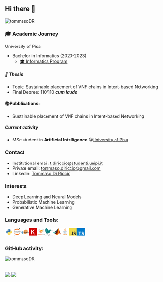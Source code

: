 ## Hi there 👋

<p align="left"> 
  <img src="https://komarev.com/ghpvc/?username=tommasoDR&label=Profile%20views&color=0e75b6&style=flat" alt="tommasoDR" /> 
</p>

### 🎓 Academic Journey

University of Pisa
- Bachelor in Informatics (2020-2023)
  - <a href='https://didattica.di.unipi.it/laurea-in-informatica/' target="_blank">🎓 Informatics Program</a>

 
##### 📜 Thesis
- Topic: Sustainable placement of VNF chains in Intent-based Networking
- Final Degree: 110/110 ___cum laude___

#### 📚Pubblications: 
- <a href='https://doi.org/10.1145/3603166.3632167' target="_blank"> Sustainable placement of VNF chains in Intent-based Networking </a>


##### Current activity
-  MSc student in <b>Artificial Intelligence</b> @<a href='https://didattica.di.unipi.it/en/master-programme-in-computer-science/curricula-2/curriculum-%c2%93artificial-intelligence%c2%94-2/' target="_blank">University of Pisa</a>.


### Contact
- Institutional email: <a href= "mailto:t.diriccio@studenti.unipi.it" target="_blank">t.diriccio@studenti.unipi.it</a>
- Private email: <a href= "mailto:tommaso.diriccio@gmail.com" target="_blank">tommaso.diriccio@gmail.com</a>
- Linkedin: <a href='https://www.linkedin.com/in/tommaso-di-riccio-407a50332/' target="_blank">Tommaso Di Riccio</a>

### Interests
- Deep Learning and Neural Models
- Probabilistic Machine Learning
- Generative Machine Learning


### Languages and Tools: 

<div>
<img width="26px" align="left" src="https://raw.githubusercontent.com/github/explore/80688e429a7d4ef2fca1e82350fe8e3517d3494d/topics/python/python.png">
<img align="left" alt="JuPyter" width="26px" src="https://raw.githubusercontent.com/github/explore/80688e429a7d4ef2fca1e82350fe8e3517d3494d/topics/jupyter-notebook/jupyter-notebook.png">
<img align="left" alt="Keras" width="26px" src="https://raw.githubusercontent.com/github/explore/cf9a84017e3cdd93aeb635d9b85379ba67d62031/topics/scikit-learn/scikit-learn.png">
<img align="left" alt="Keras" width="26px" src="https://raw.githubusercontent.com/github/explore/cf9a84017e3cdd93aeb635d9b85379ba67d62031/topics/keras/keras.png">
<img align="left" alt="Tensorflow" width="26px" src="https://raw.githubusercontent.com/github/explore/80688e429a7d4ef2fca1e82350fe8e3517d3494d/topics/tensorflow/tensorflow.png">
<img align="left" alt="" width="26px" src="https://raw.githubusercontent.com/github/explore/80688e429a7d4ef2fca1e82350fe8e3517d3494d/topics/latex/latex.png">
<img align="left" alt="" width="26px" src="https://raw.githubusercontent.com/github/explore/80688e429a7d4ef2fca1e82350fe8e3517d3494d/topics/matlab/matlab.png">
<img align="left" alt="JavaScript" width="26px" src="https://raw.githubusercontent.com/github/explore/80688e429a7d4ef2fca1e82350fe8e3517d3494d/topics/java/java.png" />
<img align="left" alt="JavaScript" width="26px" src="https://raw.githubusercontent.com/github/explore/80688e429a7d4ef2fca1e82350fe8e3517d3494d/topics/javascript/javascript.png" />
<img align="left" alt="" width="26px" src="https://raw.githubusercontent.com/github/explore/80688e429a7d4ef2fca1e82350fe8e3517d3494d/topics/typescript/typescript.png">

</div>

<br/><br/>

### GitHub activity:
<!-- TROPHY -->
<p align="left"> <img src="https://github-profile-trophy.vercel.app/?username=tommasoDR&theme=gruvbox&no-bg=true" alt="tommasoDR" /> </p>

<br/>

<!-- STATISTICS -->
<a href="https://github.com/tommasoDR">
  <img align="center" src="https://github-readme-stats.vercel.app/api?username=tommasoDR&layout=compact&theme=calm&show_icons=true
" />
</a>

<!-- LANGUAGES -->
<a href="https://github.com/francealip">
  <img align="center" src="https://github-readme-stats.vercel.app/api/top-langs/?username=tommasoDR&layout=compact&theme=calm&hide=jupyter%20notebook,html,css,xslt,shell" />
</a>


<br/><br/>
